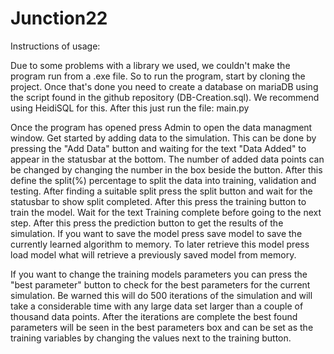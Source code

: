 # Junction22

Instructions of usage:

Due to some problems with a library we used, we couldn't make the program run from a .exe file. So to run the program, start by cloning the project. Once that's done you need to create a database on mariaDB using the script found in the github repository (DB-Creation.sql). We recommend using HeidiSQL for this. After this just run the file: main.py

Once the program has opened press Admin to open the data managment window. Get started by adding data to the simulation. This can be done by pressing the "Add Data" button and waiting for the text "Data Added" to appear in the statusbar at the bottom. The number of added data points can be changed by changing the number in the box beside the button. After this define the split(%) percentage to split the data into training, validation and testing. After finding a suitable split press the split button and wait for the statusbar to show split completed. After this press the training button to train the model. Wait for the text Training complete before going to the next step. After this press the prediction button to get the results of the simulation. If you want to save the model press save model to save the currently learned algorithm to memory. To later retrieve this model press load model what will retrieve a previously saved model from memory.

If you want to change the training models parameters you can press the "best parameter" button to check for the best parameters for the current simulation. Be warned this will do 500 iterations of the simulation and will take a considerable time with any large data set larger than a couple of thousand data points. After the iterations are complete the best found parameters will be seen in the best parameters box and can be set as the training variables by changing the values next to the training button.
